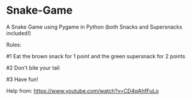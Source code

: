 # Snake-Game
A Snake Game using Pygame in Python (both Snacks and Supersnacks included!)


Rules:

#1 Eat the brown snack for 1 point and the green supersnack for 2 points

#2 Don't bite your tail

#3 Have fun!



Help from:
https://www.youtube.com/watch?v=CD4qAhfFuLo
